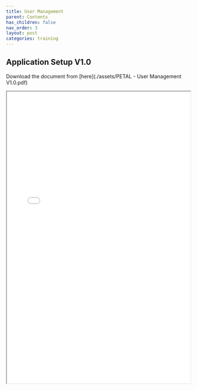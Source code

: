 ```yaml
---
title: User Management
parent: Contents
has_children: false
nav_order: 3
layout: post
categories: training
---
```



## Application Setup V1.0

Download the document from [here](./assets/PETAL - User Management V1.0.pdf)

<iframe width="100%" height="800" src="./assets/PETAL - User Management V1.0.pdf">

